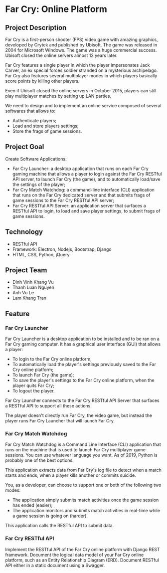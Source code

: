 # Far Cry: Online Platform

## Project Description

Far Cry is a first-person shooter (FPS) video game with amazing graphics, developed by Crytek and published by Ubisoft. The game was released in 2004 for Microsoft Windows. The game was a huge commercial success. Ubisoft closed the online servers almost 12 years later.

Far Cry features a single player in which the player impersonates Jack Carver, an ex special forces soldier stranded on a mysterious archipelago. Far Cry also features several multiplayer modes in which players basically score points by killing other players.

Even if Ubisoft closed the online servers in October 2015, players can still play multiplayer matches by setting up LAN parties.

We need to design and to implement an online service composed of several softwares that allows to:

- Authenticate players;
- Load and store players settings;
- Store the frags of game sessions.

## Project Goal

Create Software Applications:

- Far Cry Launcher: a desktop application that runs on each Far Cry gaming machine that allows a player to login against the Far Cry RESTful API server, to launch Far Cry (the game), and to automatically load/save the settings of the player;
- Far Cry Match Watchdog: a command-line interface (CLI) application that runs on the Far Cry dedicated server and that submits frags of game sessions to the Far Cry RESTful API server;
- Far Cry RESTful API Server: an application server that surfaces a RESTful API to login, to load and save player settings, to submit frags of game sessions.

## Technology

- RESTful API
- Framework: Electron, Nodejs, Bootstrap, Django
- HTML, CSS, Python, jQuery

## Project Team

- Dinh Vinh Khang Vu
- Thanh Luan Nguyen
- Anh Vu Le
- Lam Khang Tran

## Feature

### Far Cry Launcher

Far Cry Launcher is a desktop application to be installed and to be ran on a Far Cry gaming computer. It has a graphical user interface (GUI) that allows a player:

- To login to the Far Cry online platform;
- To automatically load the player's settings previously saved to the Far Cry online platform;
- To launch Far Cry (the game);
- To save the player's settings to the Far Cry online platform, when the player quits Far Cry;
- To logout the player.

Far Cry Launcher connects to the Far Cry RESTful API Server that surfaces a RESTful API to support all these actions.

The player doesn't directly run Far Cry, the video game, but instead the player runs Far Cry Launcher that will launch Far Cry.

### Far Cry Match Watchdog

Far Cry Match Watchdog is a Command Line Interface (CLI) application that runs on the machine that is used to launch Far Cry multiplayer game sessions. You can use whatever language you want. As of 2019, Python is probably one of the best options.

This application extracts data from Far Cry's log file to detect when a match starts and ends, when a player kills another or commits suicide.

You, as a developer, can choose to support one or both of the following two modes:

- The application simply submits match activities once the game session has ended (easier);
- The application monitors and submits match activities in real-time while a game session is going on (harder).

This application calls the RESTful API to submit data.

### Far Cry RESTful API

Implement the RESTful API of the Far Cry online platform with Django REST framework. Document the logical data model of your Far Cry online platform, such as an Entity Relationship Diagram (ERD). Document RESTful API either in a static document using a Swagger.
